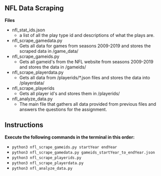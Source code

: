 ## NFL Data Scraping

**Files**
* nfl_stat_ids.json 
    * a list of all the play type id and descriptions of what the plays are.
* nfl_scrape_gamedata.py 
    * Gets all data for games from seasons 2009-2019 and stores the scraped data in /game_data/
* nfl_scrape_gameids.py 
    * Gets all gameid's from the NFL website from seasons 2009-2019 and stores the data in /gameids/
* nfl_scrape_playerdata.py 
    * Gets all data from /playerids/*.json files and stores the data into /playerdata/
* nfl_scrape_playerids 
    * Gets all player id's and stores them in /playerids/
* nfl_analyze_data.py 
    * The main file that gathers all data provided from previous files and answers the questions for the assignment.

## Instructions
**Execute the following commands in the terminal in this order:**
* `python3 nfl_scrape_gameids.py startYear endYear`
* `python3 nfl_scrape_gamedata.py gameids_startYear_to_endYear.json`
* `python3 nfl_scrape_playerids.py`
* `python3 nfl_scrape_playerdata.py`
* `python3 nfl_analyze_data.py`

